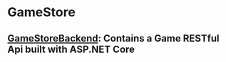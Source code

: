 # GameStore

## [GameStoreBackend](./GameStoreBackend/): Contains a Game RESTful Api built with ASP.NET Core
